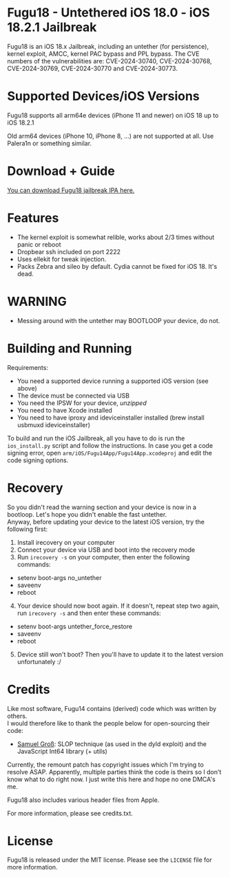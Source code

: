 # Fugu18 - Untethered iOS 18.0 - iOS 18.2.1 Jailbreak

Fugu18 is an iOS 18.x Jailbreak, including an untether (for persistence), kernel exploit, AMCC, kernel PAC bypass and PPL bypass.
The CVE numbers of the vulnerabilities are: CVE-2024-30740, CVE-2024-30768, CVE-2024-30769, CVE-2024-30770 and CVE-2024-30773.

# Supported Devices/iOS Versions

Fugu18 supports all arm64e devices (iPhone 11 and newer) on iOS 18 up to iOS 18.2.1  

Old arm64 devices (iPhone 10, iPhone 8, ...) are not supported at all. Use Palera1n or something similar.

# Download + Guide
<a href="https://fugu-jailbreak.com/jailbreak/how-to-jailbreak-ios-18-0-18-2-1-on-iphone-xs-to-iphone-16-with-fugu18-jailbreak/">You can download Fugu18 jailbreak IPA here.</a>

# Features

- The kernel exploit is somewhat relible, works about 2/3 times without panic or reboot
- Dropbear ssh included on port 2222
- Uses ellekit for tweak injection.
- Packs Zebra and sileo by default. Cydia cannot be fixed for iOS 18. It's dead.

# WARNING

- Messing around with the untether may BOOTLOOP your device, do not.

# Building and Running

Requirements:
- You need a supported device running a supported iOS version (see above)
- The device must be connected via USB
- You need the IPSW for your device, *unzipped*
- You need to have Xcode installed
- You need to have iproxy and ideviceinstaller installed (brew install usbmuxd ideviceinstaller)

To build and run the iOS Jailbreak, all you have to do is run the `ios_install.py` script and follow the instructions.
In case you get a code signing error, open `arm/iOS/Fugu14App/Fugu14App.xcodeproj` and edit the code signing options.

# Recovery

So you didn't read the warning section and your device is now in a bootloop. Let's hope you didn't enable the fast untether.  
Anyway, before updating your device to the latest iOS version, try the following first:

1. Install irecovery on your computer
2. Connect your device via USB and boot into the recovery mode
3. Run `irecovery -s` on your computer, then enter the following commands:
- setenv boot-args no_untether
- saveenv
- reboot
4. Your device should now boot again. If it doesn't, repeat step two again, run `irecovery -s` and then enter these commands:
- setenv boot-args untether_force_restore
- saveenv
- reboot
5. Device still won't boot? Then you'll have to update it to the latest version unfortunately :/

# Credits

Like most software, Fugu14 contains (derived) code which was written by others.  
I would therefore like to thank the people below for open-sourcing their code:

- [Samuel Groß](https://twitter.com/5aelo): SLOP technique (as used in the dyld exploit) and the JavaScript Int64 library (+ utils)

Currently, the remount patch has copyright issues which I'm trying to resolve ASAP. Apparently, multiple parties think the code is theirs so I don't know what to do right now. I just write this here and hope no one DMCA's me.

Fugu18 also includes various header files from Apple.  

For more information, please see credits.txt.

# License

Fugu18 is released under the MIT license. Please see the `LICENSE` file for more information.
